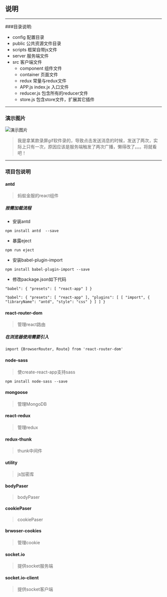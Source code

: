## 说明

-------------------

###目录说明:
- config   配置目录
- public   公共资源文件目录
- scripts  框架自带js文件
- server   服务端文件
- src      客户端文件
    - component 组件文件
    - container 页面文件
    - redux 常量与redux文件
    - APP.js index.jx 入口文件
    - reducer.js 包含所有的reducer文件
    - store.js  包含store文件，扩展其它插件
-------------------

### 演示图片

![演示图片](https://github.com/kavience/react-zhaopin/blob/master/public/static/show.gif?raw=true)

> 我是拿某款录屏gif软件录的，导致点击发送消息的时候，发送了两次，实际上只有一次，原因应该是服务端触发了两次广播，懒得改了。。。将就看吧！
-------------------
### 项目包说明
#### antd
> 蚂蚁金服的react组件
##### 按需加载流程
- 安装antd

`
npm install antd  --save
`
- 暴露eject

`npm run eject`
- 安装babel-plugin-import

`
npm install babel-plugin-import --save
`
- 修改package.json如下代码

`
"babel": {
    "presets": [
      "react-app"
    ]
  }
`

`
"babel": {
    "presets": [
      "react-app"
    ],
    "plugins": [
      [
        "import",
        {
          "libraryName": "antd",
          "style": "css"
        }
      ]
    ]
  }
`

#### react-router-dom
> 管理react路由
##### 在浏览器使用需要引入
`
import {BrowserRouter, Route} from 'react-router-dom'
`

#### node-sass
> 使create-react-app支持sass

`
npm install node-sass --save
`

#### mongoose
> 管理MongoDB

#### react-redux
>管理redux

#### redux-thunk
>thunk中间件

#### utility
>js加密库

#### bodyPaser
> bodyPaser

#### cookiePaser
> cookiePaser

#### brwoser-cookies
> 管理cookie

#### socket.io
> 提供socket服务端

#### socket.io-client
> 提供socket客户端
